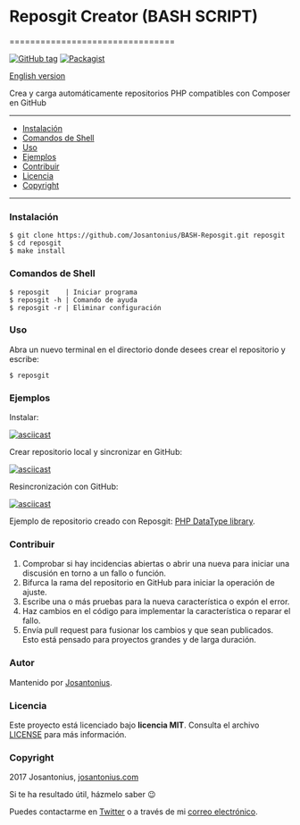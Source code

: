 # Reposgit Creator (BASH SCRIPT)
================================

[![GitHub tag](https://img.shields.io/badge/version-1.0.0-blue.svg)](https://github.com/Josantonius/BASH-Reposgit/tree/1.0.0) [![Packagist](https://img.shields.io/cocoapods/l/AFNetworking.svg)](https://github.com/Josantonius/BASH-Reposgit/blob/master/LICENSE) 

[English version](README.md)

Crea y carga automáticamente repositorios PHP compatibles con Composer en GitHub

---

- [Instalación](#instalación)
- [Comandos de Shell](#comandos-de-shell)
- [Uso](#uso)
- [Ejemplos](#ejemplos)
- [Contribuir](#contribuir)
- [Licencia](#licencia)
- [Copyright](#copyright)

---

### Instalación

    $ git clone https://github.com/Josantonius/BASH-Reposgit.git reposgit
    $ cd reposgit
	$ make install

### Comandos de Shell

    $ reposgit    | Iniciar programa
    $ reposgit -h | Comando de ayuda
    $ reposgit -r | Eliminar configuración

### Uso

Abra un nuevo terminal en el directorio donde desees crear el repositorio y escribe:

    $ reposgit

### Ejemplos

Instalar:


[![asciicast](https://asciinema.org/a/c4f5yu9qluhkeyioa7msryyu3.png)](https://asciinema.org/a/c4f5yu9qluhkeyioa7msryyu3)


Crear repositorio local y sincronizar en GitHub:


[![asciicast](https://asciinema.org/a/5tzihddizveqoflxlfa37guok.png)](https://asciinema.org/a/5tzihddizveqoflxlfa37guok)



Resincronización con GitHub:


[![asciicast](https://asciinema.org/a/4ad39f6akjh7w2r8zjcgxmymv.png)](https://asciinema.org/a/4ad39f6akjh7w2r8zjcgxmymv)


Ejemplo de repositorio creado con Reposgit: [PHP DataType library](https://github.com/Josantonius/PHP-DataType).

### Contribuir
1. Comprobar si hay incidencias abiertas o abrir una nueva para iniciar una discusión en torno a un fallo o función.
1. Bifurca la rama del repositorio en GitHub para iniciar la operación de ajuste.
1. Escribe una o más pruebas para la nueva característica o expón el error.
1. Haz cambios en el código para implementar la característica o reparar el fallo.
1. Envía pull request para fusionar los cambios y que sean publicados.
Esto está pensado para proyectos grandes y de larga duración.

### Autor

Mantenido por [Josantonius](https://github.com/Josantonius/).

### Licencia

Este proyecto está licenciado bajo **licencia MIT**. Consulta el archivo [LICENSE](LICENSE) para más información.

### Copyright

2017 Josantonius, [josantonius.com](https://josantonius.com/)

Si te ha resultado útil, házmelo saber :wink:

Puedes contactarme en [Twitter](https://twitter.com/Josantonius) o a través de mi [correo electrónico](mailto:hello@josantonius.com).
